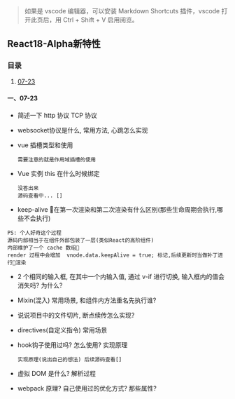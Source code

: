 > 如果是 vscode 编辑器，可以安装 Markdown Shortcuts 插件，vscode 打开此页后，用 Ctrl + Shift + V 启用阅览。

## React18-Alpha新特性

### 目录

1.  [07-23](#1)

#### <span id="1">一、07-23</span>

- 简述一下 http 协议 TCP 协议

- websocket协议是什么, 常用方法, 心跳怎么实现

- vue 插槽类型和使用
  ```
  需要注意的就是作用域插槽的使用
  ```
- Vue 实例 this 在什么时候绑定
  ```
  没答出来
  源码查看中... []
  ```

- keep-alive 在第一次渲染和第二次渲染有什么区别(那些生命周期会执行,哪些不会执行)
```
PS: 个人好奇这个过程
源码内部相当于在组件外部包装了一层(类似React的高阶组件)
内部维护了一个 cache 数组
render 过程中会增加  vnode.data.keepAlive = true; 标记,后续更新时当做补丁进行渲染

```

- 2 个相同的输入框, 在其中一个内输入值, 通过 v-if 进行切换, 输入框内的值会消失吗? 为什么?

- Mixin(混入) 常用场景, 和组件内方法重名先执行谁?

- 说说项目中的文件切片, 断点续传怎么实现?

- directives(自定义指令) 常用场景

- hook钩子使用过吗? 怎么使用? 实现原理
  ```
  实现原理(说出自己的想法) 后续源码查看[]
  ```

- 虚拟 DOM 是什么? 解析过程

- webpack 原理? 自己使用过的优化方式? 那些属性?
